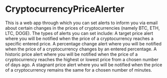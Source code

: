 # CryptocurrencyPriceAlerter
This is a web app through which you can set alerts to inform you via email about certain changes in the prices of cryptocurrencies (namely BTC, ETH, LTC, DOGE).
The types of alerts you can set include:
  A target price alert where you will be notified when the price of a cryptocurrency reaches a specific entered price.
  A percentage change alert where you will be notified when the price of a cryptocurrency changes by an entered percentage.
  A historic price alert where you will be notified when the price of a cryptocurrency reaches the highest or lowest price from a chosen number of days ago.
  A stagnant price alert where you will be notified when the price of a cryptocurrency remains the same for a chosen number of minutes.
